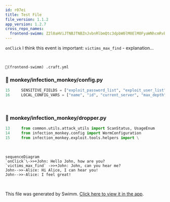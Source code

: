 ```yaml
---
id: r07ei
title: Test File
file_version: 1.1.2
app_version: 1.2.7
cross_repo_names:
  frontend-swimm: Z2l0aHViJTNBJTNBZnJvbnRlbmQtc3dpbW0lM0ElM0FyaWNhcmRvbG9wZXpn
---
```


`onClick`<swm-token data-swm-token=":monkey/monkey_island/cc/ui/src/components/ui-components/DropdownSelect.js:54:1:1:`  onClick: PropTypes.func`"/> I think this event is important: `victims_max_find`<swm-token data-swm-token=":monkey/infection_monkey/config.py:135:1:1:`    victims_max_find = 100`"/> - explanation...

<br/>

`📄(frontend-swimm) .craft.yml`
<!-- NOTE-swimm-snippet: the lines below link your snippet to Swimm -->
### 📄 monkey/infection_monkey/config.py
```python
15     SENSITIVE_FIELDS = ["exploit_password_list", "exploit_user_list", "exploit_ssh_keys"]
16     LOCAL_CONFIG_VARS = ["name", "id", "current_server", "max_depth"]
```

<br/>


<!-- NOTE-swimm-snippet: the lines below link your snippet to Swimm -->
### 📄 monkey/infection_monkey/dropper.py
```python
13     from common.utils.attack_utils import ScanStatus, UsageEnum
14     from infection_monkey.config import WormConfiguration
15     from infection_monkey.exploit.tools.helpers import \
```

<br/>

<!--MERMAID {width:100}-->
```mermaid
sequenceDiagram
`onClick`\->>+John: Hello John, how are you?
`victims_max_find` ->>+John: John, can you hear me?
John-->>-Alice: Hi Alice, I can hear you!
John-->>-Alice: I feel great!
```
<!--MCONTENT {content: "sequenceDiagram<br/>\n`onClick`<swm-token data-swm-token=\":monkey/monkey_island/cc/ui/src/components/ui-components/DropdownSelect.js:54:1:1:`  onClick: PropTypes.func`\"/>\\->>+John: Hello John, how are you?<br/>\n`victims_max_find`<swm-token data-swm-token=\":monkey/infection_monkey/config.py:135:1:1:`    victims_max_find = 100`\"/> ->>+John: John, can you hear me?<br/>\nJohn\\-\\-\\>>-Alice: Hi Alice, I can hear you!<br/>\nJohn\\-\\-\\>>-Alice: I feel great!<br/>"} --->

<br/>

This file was generated by Swimm. [Click here to view it in the app](https://app.swimm.io/repos/Z2l0aHViJTNBJTNBYmFja2VuZC1zd2ltbSUzQSUzQXJpY2FyZG9sb3Blemc=/docs/r07ei).
